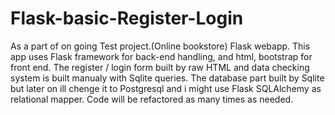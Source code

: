 # Flask-basic-Register-Login

As a part of on going Test project.(Online bookstore)
Flask webapp.
This app uses Flask framework for back-end handling, and html, bootstrap for front end.
The register / login form built by raw HTML and data checking system is built manualy with Sqlite queries.
The database part built by Sqlite but later on ill chenge it to Postgresql and i might use Flask SQLAlchemy as relational mapper.
Code will be refactored as many times as needed.
